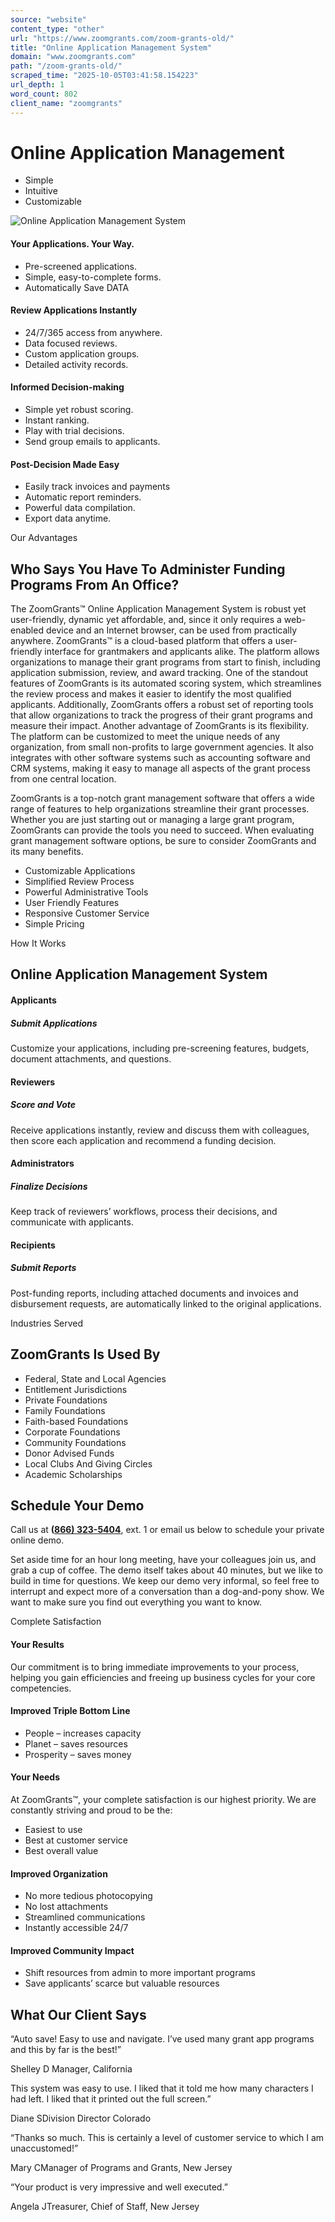 ```yaml
---
source: "website"
content_type: "other"
url: "https://www.zoomgrants.com/zoom-grants-old/"
title: "Online Application Management System"
domain: "www.zoomgrants.com"
path: "/zoom-grants-old/"
scraped_time: "2025-10-05T03:41:58.154223"
url_depth: 1
word_count: 802
client_name: "zoomgrants"
---
```


# Online Application Management

*   Simple
*   Intuitive
*   Customizable

![Online Application Management System](https://www.zoomgrants.com/wp-content/uploads/2023/06/ZoomGrants_Desktop.png)

#### Your Applications. Your Way.

*   Pre-screened applications.
*   Simple, easy-to-complete forms.
*   Automatically Save DATA

#### Review Applications Instantly

*   24/7/365 access from anywhere.
*   Data focused reviews.
*   Custom application groups.
*   Detailed activity records.

#### Informed Decision-making

*   Simple yet robust scoring.
*   Instant ranking.
*   Play with trial decisions.
*   Send group emails to applicants.

#### Post-Decision Made Easy

*   Easily track invoices and payments
*   Automatic report reminders.
*   Powerful data compilation.
*   Export data anytime.

Our Advantages

## Who Says You Have To Administer Funding Programs From An Office?

The ZoomGrants™ Online Application Management System is robust yet user-friendly, dynamic yet affordable, and, since it only requires a web-enabled device and an Internet browser, can be used from practically anywhere. ZoomGrants™ is a cloud-based platform that offers a user-friendly interface for grantmakers and applicants alike. The platform allows organizations to manage their grant programs from start to finish, including application submission, review, and award tracking. One of the standout features of ZoomGrants is its automated scoring system, which streamlines the review process and makes it easier to identify the most qualified applicants. Additionally, ZoomGrants offers a robust set of reporting tools that allow organizations to track the progress of their grant programs and measure their impact. Another advantage of ZoomGrants is its flexibility. The platform can be customized to meet the unique needs of any organization, from small non-profits to large government agencies. It also integrates with other software systems such as accounting software and CRM systems, making it easy to manage all aspects of the grant process from one central location.

ZoomGrants is a top-notch grant management software that offers a wide range of features to help organizations streamline their grant processes. Whether you are just starting out or managing a large grant program, ZoomGrants can provide the tools you need to succeed. When evaluating grant management software options, be sure to consider ZoomGrants and its many benefits.

*   Customizable Applications
*   Simplified Review Process
*   Powerful Administrative Tools
*   User Friendly Features
*   Responsive Customer Service
*   Simple Pricing

How It Works

## Online Application Management System

#### Applicants

##### Submit Applications

Customize your applications, including pre-screening features, budgets, document attachments, and questions.

#### Reviewers

##### Score and Vote

Receive applications instantly, review and discuss them with colleagues, then score each application and recommend a funding decision.

#### Administrators

##### Finalize Decisions

Keep track of reviewers’ workflows, process their decisions, and communicate with applicants.

#### Recipients

##### Submit Reports

Post-funding reports, including attached documents and invoices and disbursement requests, are automatically linked to the original applications.

Industries Served

## ZoomGrants Is Used By

*   Federal, State and Local Agencies
*   Entitlement Jurisdictions
*   Private Foundations
*   Family Foundations
*   Faith-based Foundations
*   Corporate Foundations
*   Community Foundations
*   Donor Advised Funds
*   Local Clubs And Giving Circles
*   Academic Scholarships

## Schedule Your Demo

Call us at **([866) 323-5404](tel:8663235404)**, ext. 1 or email us below to schedule your private online demo.

Set aside time for an hour long meeting, have your colleagues join us, and grab a cup of coffee. The demo itself takes about 40 minutes, but we like to build in time for questions. We keep our demo very informal, so feel free to interrupt and expect more of a conversation than a dog-and-pony show. We want to make sure you find out everything you want to know.

Complete Satisfaction

#### Your Results

Our commitment is to bring immediate improvements to your process, helping you gain efficiencies and freeing up business cycles for your core competencies.

#### Improved Triple Bottom Line

*   People – increases capacity
*   Planet – saves resources
*   Prosperity – saves money

#### Your Needs

At ZoomGrants™, your complete satisfaction is our highest priority. We are constantly striving and proud to be the:

*   Easiest to use
*   Best at customer service
*   Best overall value

#### Improved Organization

*   No more tedious photocopying
*   No lost attachments
*   Streamlined communications
*   Instantly accessible 24/7

#### Improved Community Impact

*   Shift resources from admin to more important programs
*   Save applicants’ scarce but valuable resources

## What Our Client Says

“Auto save! Easy to use and navigate. I’ve used many grant app programs and this by far is the best!”

Shelley D Manager, California

This system was easy to use. I liked that it told me how many characters I had left. I liked that it printed out the full screen.”

Diane SDivision Director Colorado

“Thanks so much. This is certainly a level of customer service to which I am unaccustomed!”

Mary CManager of Programs and Grants, New Jersey

“Your product is very impressive and well executed.”

Angela JTreasurer, Chief of Staff, New Jersey